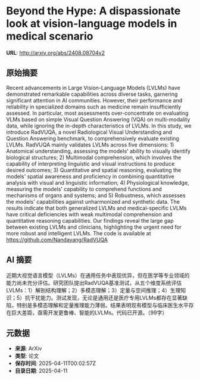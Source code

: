 # Beyond the Hype: A dispassionate look at vision-language models in medical scenario

**URL**: http://arxiv.org/abs/2408.08704v2

## 原始摘要

Recent advancements in Large Vision-Language Models (LVLMs) have demonstrated
remarkable capabilities across diverse tasks, garnering significant attention
in AI communities. However, their performance and reliability in specialized
domains such as medicine remain insufficiently assessed. In particular, most
assessments over-concentrate on evaluating VLMs based on simple Visual Question
Answering (VQA) on multi-modality data, while ignoring the in-depth
characteristics of LVLMs. In this study, we introduce RadVUQA, a novel
Radiological Visual Understanding and Question Answering benchmark, to
comprehensively evaluate existing LVLMs. RadVUQA mainly validates LVLMs across
five dimensions: 1) Anatomical understanding, assessing the models' ability to
visually identify biological structures; 2) Multimodal comprehension, which
involves the capability of interpreting linguistic and visual instructions to
produce desired outcomes; 3) Quantitative and spatial reasoning, evaluating the
models' spatial awareness and proficiency in combining quantitative analysis
with visual and linguistic information; 4) Physiological knowledge, measuring
the models' capability to comprehend functions and mechanisms of organs and
systems; and 5) Robustness, which assesses the models' capabilities against
unharmonized and synthetic data. The results indicate that both generalized
LVLMs and medical-specific LVLMs have critical deficiencies with weak
multimodal comprehension and quantitative reasoning capabilities. Our findings
reveal the large gap between existing LVLMs and clinicians, highlighting the
urgent need for more robust and intelligent LVLMs. The code is available at
https://github.com/Nandayang/RadVUQA


## AI 摘要

近期大视觉语言模型（LVLMs）在通用任务中表现优异，但在医学等专业领域的能力尚未充分评估。研究团队提出RadVUQA基准测试，从五个维度系统评估LVLMs：1）解剖结构理解；2）多模态理解；3）定量与空间推理；4）生理知识；5）抗干扰能力。测试发现，无论是通用还是医疗专用LVLMs都存在显著缺陷，特别是多模态理解和定量推理能力薄弱。结果表明现有模型与临床医生水平存在巨大差距，亟需开发更鲁棒、智能的LVLMs。代码已开源。（99字）

## 元数据

- **来源**: ArXiv
- **类型**: 论文
- **保存时间**: 2025-04-11T00:02:57Z
- **目录日期**: 2025-04-11

